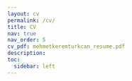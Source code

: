 ```yaml
---
layout: cv
permalink: /cv/
title: CV
nav: true
nav_order: 5
cv_pdf: mehmetkeremturkcan_resume.pdf
description: 
toc:
  sidebar: left
---
```

